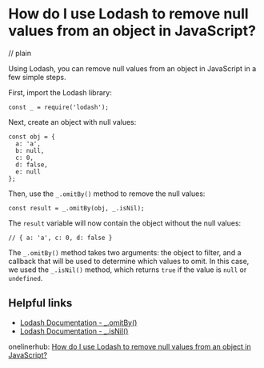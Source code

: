 # How do I use Lodash to remove null values from an object in JavaScript?
// plain

Using Lodash, you can remove null values from an object in JavaScript in a few simple steps.

First, import the Lodash library:
```
const _ = require('lodash');
```

Next, create an object with null values:
```
const obj = {
  a: 'a',
  b: null,
  c: 0,
  d: false,
  e: null
};
```

Then, use the `_.omitBy()` method to remove the null values:
```
const result = _.omitBy(obj, _.isNil);
```

The `result` variable will now contain the object without the null values:
```
// { a: 'a', c: 0, d: false }
```

The `_.omitBy()` method takes two arguments: the object to filter, and a callback that will be used to determine which values to omit. In this case, we used the `_.isNil()` method, which returns `true` if the value is `null` or `undefined`.

## Helpful links
- [Lodash Documentation - _.omitBy()](https://lodash.com/docs/4.17.15#omitBy)
- [Lodash Documentation - _.isNil()](https://lodash.com/docs/4.17.15#isNil)

onelinerhub: [How do I use Lodash to remove null values from an object in JavaScript?](https://onelinerhub.com/javascript-lodash/how-do-i-use-lodash-to-remove-null-values-from-an-object-in-javascript)